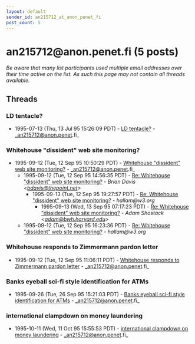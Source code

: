 ```yaml
---
layout: default
sender_id: an215712_at_anon_penet_fi
post_count: 5
---
```


# an215712<span>@</span>anon.penet.fi (5 posts)

_Be aware that many list participants used multiple email addresses over their time active on the list. As such this page may not contain all threads available._

## Threads

### LD tentacle?
+ 1995-07-13 (Thu, 13 Jul 95 15:26:09 PDT) - [LD tentacle?](/archive/1995/07/1ec5ab214a76ee508b54e71a2912c130cabe1ef6ca4c9bda0b07c79a95d38250) - _an215712@anon.penet.fi_

### Whitehouse "dissident" web site monitoring?
+ 1995-09-12 (Tue, 12 Sep 95 10:50:29 PDT) - [Whitehouse "dissident" web site monitoring?](/archive/1995/09/c39393e9e483ba8b10469ea69bc14eb4c4172cf452affba9515f21b5f278dc4e) - _an215712@anon.penet.fi_
  + 1995-09-12 (Tue, 12 Sep 95 14:56:35 PDT) - [Re: Whitehouse "dissident" web site monitoring?](/archive/1995/09/9c507db6d81056e60ef6b6b1e29bcfc02f2a3dd41897c1750a6e10b8527d55a8) - _Brian Davis \<bdavis@thepoint.net\>_
    + 1995-09-13 (Tue, 12 Sep 95 19:27:57 PDT) - [Re: Whitehouse "dissident" web site monitoring?](/archive/1995/09/e9eb0f60da5e1334c8fd3dac40156328b01fa5c905392bc7f15f6292360ed646) - _hallam@w3.org_
      + 1995-09-13 (Wed, 13 Sep 95 07:17:23 PDT) - [Re: Whitehouse "dissident" web site monitoring?](/archive/1995/09/784cfc0ecab90cd8ba29aa6e4f00dd82ceda4cc57ddb03c6f8a05fc65a301b51) - _Adam Shostack \<adam@bwh.harvard.edu\>_
  + 1995-09-12 (Tue, 12 Sep 95 16:23:36 PDT) - [Re: Whitehouse "dissident" web site monitoring?](/archive/1995/09/4dca7dde0e3f31e10a4860aac8cd8cd6f021abd5c078fd819b2a7442ca9fef5c) - _hallam@w3.org_

### Whitehouse responds to Zimmermann pardon letter
+ 1995-09-12 (Tue, 12 Sep 95 11:06:11 PDT) - [Whitehouse responds to Zimmermann pardon letter](/archive/1995/09/3b036733a7b83103de7c72835c2d26368cc2d982b6d3279a911d81fa1467b0f5) - _an215712@anon.penet.fi_

### Banks eyeball sci-fi style identification for ATMs
+ 1995-09-26 (Tue, 26 Sep 95 15:21:03 PDT) - [Banks eyeball sci-fi style identification for ATMs](/archive/1995/09/712d9375fe9da280a9b2c23c0e1834f6e98144b86904cb324356fca274348b7f) - _an215712@anon.penet.fi_

### international clampdown on money laundering
+ 1995-10-11 (Wed, 11 Oct 95 15:55:53 PDT) - [international clampdown on money laundering](/archive/1995/10/69ec7b9f6b6913a0738c04f8ae46c9ae3fe2953586cb12fb61544851fbac8122) - _an215712@anon.penet.fi_

